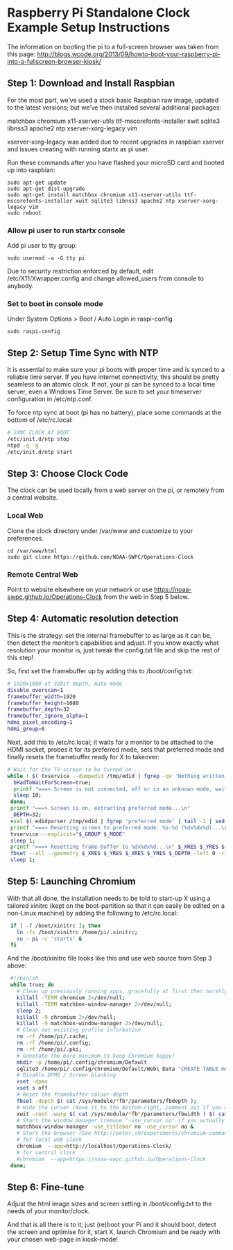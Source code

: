 # Raspberry Pi Standalone Clock Example Setup Instructions

The information on booting the pi to a full-screen browser was taken from this page: http://blogs.wcode.org/2013/09/howto-boot-your-raspberry-pi-into-a-fullscreen-browser-kiosk/

## Step 1: Download and Install Raspbian
For the most part, we’ve used a stock basic Raspbian raw image, updated to the latest versions; but we’ve then installed several additional packages:

matchbox chromium x11-xserver-utils ttf-mscorefonts-installer xwit sqlite3 libnss3 apache2 ntp xserver-xorg-legacy vim

xserver-xorg-legacy was added due to recent upgrades in raspbian xserver and issues creating with running startx as pi user.

Run these commands after you have flashed your microSD card and booted up into raspbian:
```console
sudo apt-get update 
sudo apt-get dist-upgrade 
sudo apt-get install matchbox chromium x11-xserver-utils ttf-mscorefonts-installer xwit sqlite3 libnss3 apache2 ntp xserver-xorg-legacy vim
sudo reboot
```

### Allow pi user to run startx console
Add pi user to tty group:
```console
sudo usermod -a -G tty pi
```
Due to security restriction enforced by default, edit /etc/X11/Xwrapper.config and change allowed_users from console to anybody.

### Set to boot in console mode
Under System Options > Boot / Auto Login in raspi-config
```console
sudo raspi-config
```

## Step 2: Setup Time Sync with NTP
It is essential to make sure your pi boots with proper time and is synced to a reliable time server.  If you have internet connectivity, this should be pretty seamless to an atomic clock.  If not, your pi can be synced to a local time server, even a Windows Time Server.  Be sure to set your timeserver configuration in /etc/ntp.conf.

To force ntp sync at boot (pi has no battery), place some commands at the bottom of /etc/rc.local:
```sh
# SYNC CLOCK AT BOOT
/etc/init.d/ntp stop
ntpd -q -g
/etc/init.d/ntp start
```

## Step 3: Choose Clock Code
The clock can be used locally from a web server on the pi, or remotely from a central website.
### Local Web
Clone the clock directory under /var/www and customize to your preferences.
```console
cd /var/www/html
sudo git clone https://github.com/NOAA-SWPC/Operations-Clock
```
### Remote Central Web
Point to website elsewhere on your network or use https://noaa-swpc.github.io/Operations-Clock from the web in Step 5 below.

## Step 4: Automatic resolution detection
This is the strategy: set the internal framebuffer to as large as it can be, then detect the monitor’s capabilities and adjust. If you know exactly what resolution your monitor is, just tweak the config.txt file and skip the rest of this step!

So, first set the framebuffer up by adding this to /boot/config.txt:
```sh
# 1920x1080 at 32bit depth, Auto mode
disable_overscan=1
framebuffer_width=1920
framebuffer_height=1080
framebuffer_depth=32
framebuffer_ignore_alpha=1
hdmi_pixel_encoding=1
hdmi_group=0
```
Next, add this to /etc/rc.local; it waits for a monitor to be attached to the HDMI socket, probes it for its preferred mode, sets that preferred mode and finally resets the framebuffer ready for X to takeover:
```sh
# Wait for the TV-screen to be turned on...
while ! $( tvservice --dumpedid /tmp/edid | fgrep -qv 'Nothing written!' ); do
  bHadToWaitForScreen=true;
  printf "===> Screen is not connected, off or in an unknown mode, waiting for it to become available...\n"
  sleep 10;
 done;
 printf "===> Screen is on, extracting preferred mode...\n"
 _DEPTH=32;
 eval $( edidparser /tmp/edid | fgrep 'preferred mode' | tail -1 | sed -Ene 's/^.+(DMT|CEA) \(([0-9]+)\) ([0-9]+)x([0-9]+)[pi]? @.+/_GROUP=\1;_MODE=\2;_XRES=\3;_YRES=\4;/p' );
 printf "===> Resetting screen to preferred mode: %s-%d (%dx%dx%d)...\n" $_GROUP $_MODE $_XRES $_YRES $_DEPTH
 tvservice --explicit="$_GROUP $_MODE"
 sleep 1;
 printf "===> Resetting frame-buffer to %dx%dx%d...\n" $_XRES $_YRES $_DEPTH
 fbset --all --geometry $_XRES $_YRES $_XRES $_YRES $_DEPTH -left 0 -right 0 -upper 0 -lower 0;
 sleep 1;
```

## Step 5: Launching Chromium
With that all done, the installation needs to be told to start-up X using a tailored xinitrc (kept on the boot-partition so that it can easily be edited on a non-Linux machine) by adding the following to /etc/rc.local:
```sh
 if [ -f /boot/xinitrc ]; then
   ln -fs /boot/xinitrc /home/pi/.xinitrc;
   su - pi -c 'startx' &
 fi
```
And the /boot/xinitrc file looks like this and use web source from Step 3 above:
```sh
 #!/bin/sh
 while true; do
   # Clean up previously running apps, gracefully at first then harshly
   killall -TERM chromium 2>/dev/null;
   killall -TERM matchbox-window-manager 2>/dev/null;
   sleep 2;
   killall -9 chromium 2>/dev/null;
   killall -9 matchbox-window-manager 2>/dev/null;
   # Clean out existing profile information
   rm -rf /home/pi/.cache;
   rm -rf /home/pi/.config;
   rm -rf /home/pi/.pki;
   # Generate the bare minimum to keep Chromium happy!
   mkdir -p /home/pi/.config/chromium/Default
   sqlite3 /home/pi/.config/chromium/Default/Web\ Data "CREATE TABLE meta(key LONGVARCHAR NOT NULL UNIQUE PRIMARY KEY, value LONGVARCHAR); INSERT INTO meta VALUES('version','46'); CREATE TABLE keywords (foo INTEGER);";
   # Disable DPMS / Screen blanking
   xset -dpms
   xset s off
   # Reset the framebuffer colour-depth
   fbset -depth $( cat /sys/module/*fb*/parameters/fbdepth );
   # Hide the cursor (move it to the bottom-right, comment out if you want mouse interaction)
   xwit -root -warp $( cat /sys/module/*fb*/parameters/fbwidth ) $( cat /sys/module/*fb*/parameters/fbheight )
   # Start the window manager (remove "-use_cursor no" if you actually want mouse interaction)
   matchbox-window-manager -use_titlebar no -use_cursor no &
   # Start the browser (See http://peter.sh/experiments/chromium-command-line-switches/)
   # for local web clock
   chromium  --app=http://localhost/Operations-Clock/
   # for central clock
   #chromium  --app=https://noaa-swpc.github.io/Operations-Clock
 done;
```

## Step 6: Fine-tune
Adjust the html image sizes and screen setting in /boot/config.txt to the needs of your monitor/clock.

And that is all there is to it; just (re)boot your Pi and it should boot, detect the screen and optimise for it, start X, launch Chromium and be ready with your chosen web-page in kiosk-mode!
